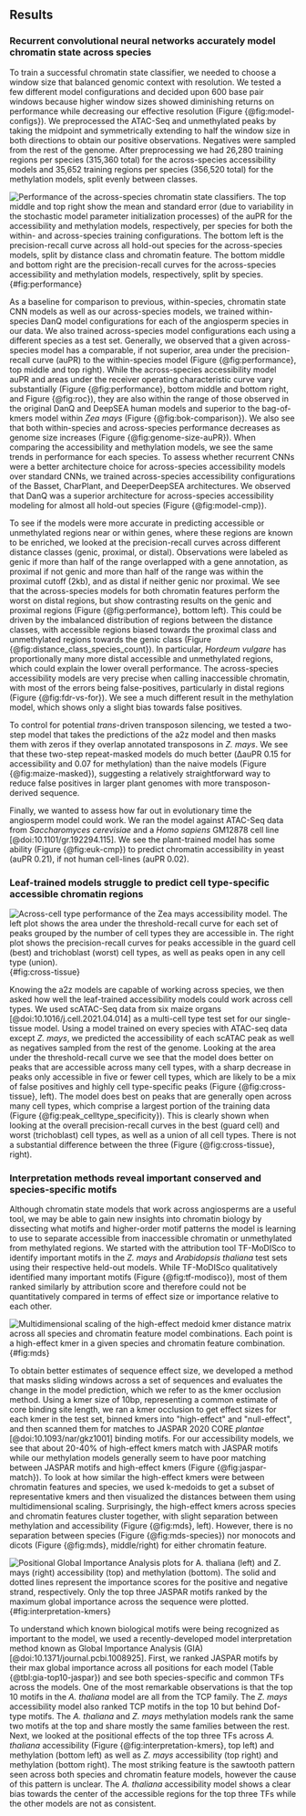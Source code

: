 ## Results

### Recurrent convolutional neural networks accurately model chromatin state across species

To train a successful chromatin state classifier, we needed to choose a window size that balanced genomic context with resolution.
We tested a few different model configurations and decided upon 600 base pair windows because higher window sizes showed diminishing returns on performance while decreasing our effective resolution (Figure {@fig:model-configs}).
We preprocessed the ATAC-Seq and unmethylated peaks by taking the midpoint and symmetrically extending to half the window size in both directions to obtain our positive observations.
Negatives were sampled from the rest of the genome.
After preprocessing we had 26,280 training regions per species (315,360 total) for the across-species accessibility models and 35,652 training regions per species (356,520 total) for the methylation models, split evenly between classes.

![Performance of the across-species chromatin state classifiers. The top middle and top right show the mean and standard error (due to variability in the stochastic model parameter initialization processes) of the auPR for the accessibility and methylation models, respectively, per species for both the within- and across-species training configurations. The bottom left is the precision-recall curve across all hold-out species for the across-species models, split by distance class and chromatin feature. The bottom middle and bottom right are the precision-recall curves for the across-species accessibility and methylation models, respectively, split by species.](images/fig1.png){#fig:performance}

As a baseline for comparison to previous, within-species, chromatin state CNN models as well as our across-species models, we trained within-species DanQ model configurations for each of the angiosperm species in our data.
We also trained across-species model configurations each using a different species as a test set.
Generally, we observed that a given across-species model has a comparable, if not superior, area under the precision-recall curve (auPR) to the within-species model (Figure {@fig:performance}, top middle and top right).
While the across-species accessibility model auPR and areas under the receiver operating characteristic curve vary substantially (Figure {@fig:performance}, bottom middle and bottom right, and Figure {@fig:roc}), they are also within the range of those observed in the original DanQ and DeepSEA human models and superior to the bag-of-kmers model within _Zea mays_ (Figure {@fig:bok-comparison}).
We also see that both within-species and across-species performance decreases as genome size increases (Figure {@fig:genome-size-auPR}).
When comparing the accessibility and methylation models, we see the same trends in performance for each species.
To assess whether recurrent CNNs were a better architecture choice for across-species accessibility models over standard CNNs, we trained across-species accessibility configurations of the Basset, CharPlant, and DeeperDeepSEA architectures.
We observed that DanQ was a superior architecture for across-species accessibility modeling for almost all hold-out species (Figure {@fig:model-cmp}).

To see if the models were more accurate in predicting accessible or unmethylated regions near or within genes, where these regions are known to be enriched, we looked at the precision-recall curves across different distance classes (genic, proximal, or distal).
Observations were labeled as genic if more than half of the range overlapped with a gene annotation, as proximal if not genic and more than half of the range was within the proximal cutoff (2kb), and as distal if neither genic nor proximal.
We see that the across-species models for both chromatin features perform the worst on distal regions, but show contrasting results on the genic and proximal regions (Figure {@fig:performance}, bottom left).
This could be driven by the imbalanced distribution of regions between the distance classes, with accessible regions biased towards the proximal class and unmethylated regions towards the genic class (Figure {@fig:distance_class_species_count}).
In particular, _Hordeum vulgare_ has proportionally many more distal accessible and unmethylated regions, which could explain the lower overall performance.
The across-species accessibility models are very precise when calling inaccessible chromatin, with most of the errors being false-positives, particularly in distal regions (Figure {@fig:fdr-vs-for}).
We see a much different result in the methylation model, which shows only a slight bias towards false positives.

To control for potential _trans_-driven transposon silencing, we tested a two-step model that takes the predictions of the a2z model and then masks them with zeros if they overlap annotated transposons in _Z. mays_.
We see that these two-step repeat-masked models do much better (ΔauPR 0.15 for accessibility and 0.07 for methylation) than the naive models (Figure {@fig:maize-masked}), suggesting a relatively straightforward way to reduce false positives in larger plant genomes with more transposon-derived sequence.

Finally, we wanted to assess how far out in evolutionary time the angiosperm model could work.
We ran the model against ATAC-Seq data from _Saccharomyces cerevisiae_ and a _Homo sapiens_ GM12878 cell line [@doi:10.1101/gr.192294.115].
We see the plant-trained model has some ability (Figure {@fig:euk-cmp}) to predict chromatin accessibility in yeast (auPR 0.21), if not human cell-lines (auPR 0.02).

### Leaf-trained models struggle to predict cell type-specific accessible chromatin regions

![Across-cell type performance of the _Zea mays_ accessibility model. The left plot shows the area under the threshold-recall curve for each set of peaks grouped by the number of cell types they are accessible in. The right plot shows the precision-recall curves for peaks accessible in the guard cell (best) and trichoblast (worst) cell types, as well as peaks open in any cell type (union).](images/fig2.png){#fig:cross-tissue}

Knowing the a2z models are capable of working across species, we then asked how well the leaf-trained accessibility models could work across cell types.
We used scATAC-Seq data from six maize organs [@doi:10.1016/j.cell.2021.04.014] as a multi-cell type test set for our single-tissue model.
Using a model trained on every species with ATAC-seq data except _Z. mays_, we predicted the accessibility of each scATAC peak as well as negatives sampled from the rest of the genome.
Looking at the area under the threshold-recall curve we see that the model does better on peaks that are accessible across many cell types, with a sharp decrease in peaks only accessible in five or fewer cell types, which are likely to be a mix of false positives and highly cell type-specific peaks (Figure {@fig:cross-tissue}, left).
The model does best on peaks that are generally open across many cell types, which comprise a largest portion of the training data (Figure {@fig:peak_celltype_specificity}).
This is clearly shown when looking at the overall precision-recall curves in the best (guard cell) and worst (trichoblast) cell types, as well as a union of all cell types.
There is not a substantial difference between the three (Figure {@fig:cross-tissue}, right).

### Interpretation methods reveal important conserved and species-specific motifs

Although chromatin state models that work across angiosperms are a useful tool, we may be able to gain new insights into chromatin biology by dissecting what motifs and higher-order motif patterns the model is learning to use to separate accessible from inaccessible chromatin or unmethylated from methylated regions.
We started with the attribution tool TF-MoDISco to identify important motifs in the _Z. mays_ and _Arabidopsis thaliana_ test sets using their respective held-out models.
While TF-MoDISco qualitatively identified many important motifs (Figure {@fig:tf-modisco}), most of them ranked similarly by attribution score and therefore could not be quantitatively compared in terms of effect size or importance relative to each other.

![Multidimensional scaling of the high-effect medoid kmer distance matrix across all species and chromatin feature model combinations. Each point is a high-effect kmer in a given species and chromatin feature combination.](images/fig4.png){#fig:mds}

To obtain better estimates of sequence effect size, we developed a method that masks sliding windows across a set of sequences and evaluates the change in the model prediction, which we refer to as the kmer occlusion method.
Using a kmer size of 10bp, representing a common estimate of core binding site length, we ran a kmer occlusion to get effect sizes for each kmer in the test set, binned kmers into "high-effect" and "null-effect", and then scanned them for matches to JASPAR 2020 CORE _plantae_ [@doi:10.1093/nar/gkz1001] binding motifs.
For our accessibility models, we see that about 20-40% of high-effect kmers match with JASPAR motifs while our methylation models generally seem to have poor matching between JASPAR motifs and high-effect kmers (Figure {@fig:jaspar-match}).
To look at how similar the high-effect kmers were between chromatin features and species, we used k-medoids to get a subset of representative kmers and then visualized the distances between them using multidimensional scaling.
Surprisingly, the high-effect kmers across species and chromatin features cluster together, with slight separation between methylation and accessibility (Figure {@fig:mds}, left).
However, there is no separation between species (Figure {@fig:mds-species}) nor monocots and dicots (Figure {@fig:mds}, middle/right) for either chromatin feature.

![Positional Global Importance Analysis plots for _A. thaliana_ (left) and _Z. mays_ (right) accessibility (top) and methylation (bottom). The solid and dotted lines represent the importance scores for the positive and negative strand, respectively. Only the top three JASPAR motifs ranked by the maximum global importance across the sequence were plotted.](images/fig3.png){#fig:interpretation-kmers}

To understand which known biological motifs were being recognized as important to the model, we used a recently-developed model interpretation method known as Global Importance Analysis (GIA) [@doi:10.1371/journal.pcbi.1008925].
First, we ranked JASPAR motifs by their max global importance across all positions for each model (Table {@tbl:gia-top10-jaspar}) and see both species-specific and common TFs across the models.
One of the most remarkable observations is that the top 10 motifs in the _A. thaliana_ model are all from the TCP family.
The _Z. mays_ accessibility model also ranked TCP motifs in the top 10 but behind Dof-type motifs.
The _A. thaliana_ and _Z. mays_ methylation models rank the same two motifs at the top and share mostly the same families between the rest.
Next, we looked at the positional effects of the top three TFs across _A. thaliana_ accessibility (Figure {@fig:interpretation-kmers}, top left) and methylation (bottom left) as well as _Z. mays_ accessibility (top right) and methylation (bottom right).
The most striking feature is the sawtooth pattern seen across both species and chromatin feature models, however the cause of this pattern is unclear.
The _A. thaliana_ accessibility model shows a clear bias towards the center of the accessible regions for the top three TFs while the other models are not as consistent.
